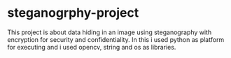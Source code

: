 # steganogrphy-project
This project is about data hiding in an image using steganography with encryption for security and confidentiality.
In this i used python as platform for executing and i used 
opencv,
string and 
os as libraries.
